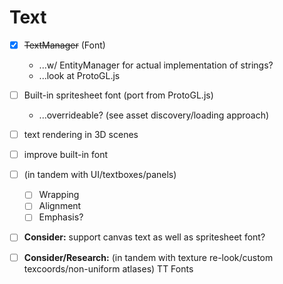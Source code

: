 # Text

- [x] ~~TextManager~~ (Font)
    - ...w/ EntityManager for actual implementation of strings?
    - ...look at ProtoGL.js

- [ ] Built-in spritesheet font (port from ProtoGL.js)
    - ...overrideable? (see asset discovery/loading approach)


- [ ] text rendering in 3D scenes

- [ ] improve built-in font


- [ ] (in tandem with UI/textboxes/panels)
    - [ ] Wrapping
    - [ ] Alignment
    - [ ] Emphasis?

- [ ] **Consider:** support canvas text as well as spritesheet font?

- [ ] **Consider/Research:** (in tandem with texture re-look/custom texcoords/non-uniform atlases) TT Fonts 
